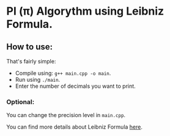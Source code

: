 # PI (π) Algorythm using Leibniz Formula.

## How to use:
That's fairly simple: 
* Compile using: `g++ main.cpp -o main`.
* Run using `./main`.
* Enter the number of decimals you want to print.

### Optional:
You can change the precision level in `main.cpp`.

You can find more details about Leibniz Formula [here](https://en.wikipedia.org/wiki/Leibniz_formula_for_%CF%80).